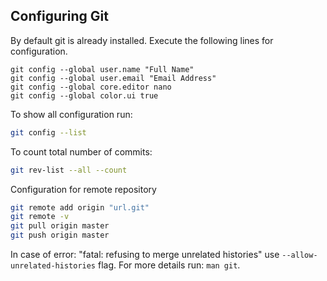 ## Configuring Git

By default git is already installed. Execute the following lines for configuration.

```
git config --global user.name "Full Name"
git config --global user.email "Email Address"
git config --global core.editor nano
git config --global color.ui true
```

To show all configuration run:

```sh
git config --list
```

To count total number of commits:

```sh
git rev-list --all --count
```

Configuration for remote repository

```sh
git remote add origin "url.git"
git remote -v
git pull origin master
git push origin master
```

In case of error: "fatal: refusing to merge unrelated histories" use `--allow-unrelated-histories` flag. For more details run: `man git`.


